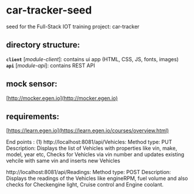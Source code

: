 # car-tracker-seed
seed for the Full-Stack IOT training project: car-tracker

## directory structure:

**`client`** [*module-client*]: contains ui app (HTML, CSS, JS, fonts, images)      
**`api`** [*module-api*]: contains REST API

## mock sensor: 
[http://mocker.egen.io](http://mocker.egen.io)

## requirements:
[https://learn.egen.io](https://learn.egen.io/courses/overview.html)

End points :
(1) http://localhost:8081/api/Vehicles: 
Method type: PUT 
Description: Displays the list of Vehicles with properties like vin, make, model, year etc,
Checks for Vehicles via vin number and updates existing vehcile with same vin and inserts new Vehicles

http://localhost:8081/api/Readings:
Method type: POST
Description: Displays the readings of the Vehicles like engineRPM, fuel volume and also checks for Checkengine light, Cruise control and Engine coolant.
